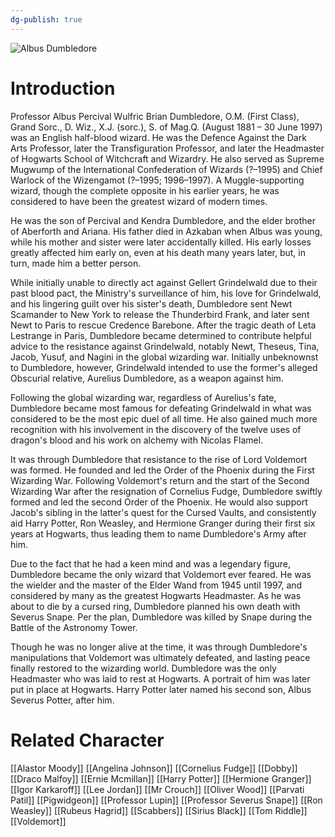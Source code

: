 ```yaml
---
dg-publish: true
---
```

![Albus Dumbledore](http://rxbg5ysja.bkt.gdipper.com/Albus_Dumbledore.png)
# Introduction
Professor Albus Percival Wulfric Brian Dumbledore, O.M. (First Class), Grand Sorc., D. Wiz., X.J. (sorc.), S. of Mag.Q. (August 1881 – 30 June 1997) was an English half-blood wizard. He was the Defence Against the Dark Arts Professor, later the Transfiguration Professor, and later the Headmaster of Hogwarts School of Witchcraft and Wizardry. He also served as Supreme Mugwump of the International Confederation of Wizards (?–1995) and Chief Warlock of the Wizengamot (?–1995; 1996–1997). A Muggle-supporting wizard, though the complete opposite in his earlier years, he was considered to have been the greatest wizard of modern times.

He was the son of Percival and Kendra Dumbledore, and the elder brother of Aberforth and Ariana. His father died in Azkaban when Albus was young, while his mother and sister were later accidentally killed. His early losses greatly affected him early on, even at his death many years later, but, in turn, made him a better person.

While initially unable to directly act against Gellert Grindelwald due to their past blood pact, the Ministry's surveillance of him, his love for Grindelwald, and his lingering guilt over his sister's death, Dumbledore sent Newt Scamander to New York to release the Thunderbird Frank, and later sent Newt to Paris to rescue Credence Barebone. After the tragic death of Leta Lestrange in Paris, Dumbledore became determined to contribute helpful advice to the resistance against Grindelwald, notably Newt, Theseus, Tina, Jacob, Yusuf, and Nagini in the global wizarding war. Initially unbeknownst to Dumbledore, however, Grindelwald intended to use the former's alleged Obscurial relative, Aurelius Dumbledore, as a weapon against him.

Following the global wizarding war, regardless of Aurelius's fate, Dumbledore became most famous for defeating Grindelwald in what was considered to be the most epic duel of all time. He also gained much more recognition with his involvement in the discovery of the twelve uses of dragon's blood and his work on alchemy with Nicolas Flamel.

It was through Dumbledore that resistance to the rise of Lord Voldemort was formed. He founded and led the Order of the Phoenix during the First Wizarding War. Following Voldemort's return and the start of the Second Wizarding War after the resignation of Cornelius Fudge, Dumbledore swiftly formed and led the second Order of the Phoenix. He would also support Jacob's sibling in the latter's quest for the Cursed Vaults, and consistently aid Harry Potter, Ron Weasley, and Hermione Granger during their first six years at Hogwarts, thus leading them to name Dumbledore's Army after him.

Due to the fact that he had a keen mind and was a legendary figure, Dumbledore became the only wizard that Voldemort ever feared. He was the wielder and the master of the Elder Wand from 1945 until 1997, and considered by many as the greatest Hogwarts Headmaster. As he was about to die by a cursed ring, Dumbledore planned his own death with Severus Snape. Per the plan, Dumbledore was killed by Snape during the Battle of the Astronomy Tower.

Though he was no longer alive at the time, it was through Dumbledore's manipulations that Voldemort was ultimately defeated, and lasting peace finally restored to the wizarding world. Dumbledore was the only Headmaster who was laid to rest at Hogwarts. A portrait of him was later put in place at Hogwarts. Harry Potter later named his second son, Albus Severus Potter, after him.

# Related Character
[[Alastor Moody]]
[[Angelina Johnson]]
[[Cornelius Fudge]]
[[Dobby]]
[[Draco Malfoy]]
[[Ernie Mcmillan]]
[[Harry Potter]]
[[Hermione Granger]]
[[Igor Karkaroff]]
[[Lee Jordan]]
[[Mr Crouch]]
[[Oliver Wood]]
[[Parvati Patil]]
[[Pigwidgeon]]
[[Professor Lupin]]
[[Professor Severus Snape]]
[[Ron Weasley]]
[[Rubeus Hagrid]]
[[Scabbers]]
[[Sirius Black]]
[[Tom Riddle]]
[[Voldemort]]
